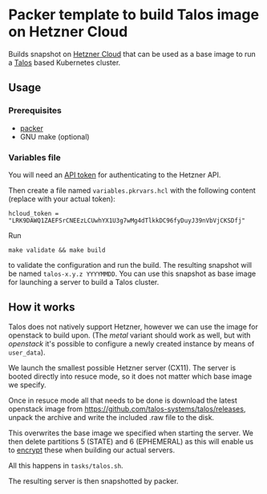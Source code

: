 # Packer template to build Talos image on Hetzner Cloud

Builds snapshot on [Hetzner Cloud](https://cloud.hetzner.de) that can be used
as a base image to run a [Talos](https://talos.dev) based Kubernetes cluster.

## Usage

### Prerequisites

* [packer](https://packer.io)
* GNU make (optional)

### Variables file

You will need an [API token](https://docs.hetzner.cloud/#authentication) for authenticating to the Hetzner API.

Then create a file named `variables.pkrvars.hcl` with the following content (replace
with your actual token):

```
hcloud_token = "LRK9DAWQ1ZAEFSrCNEEzLCUwhYX1U3g7wMg4dTlkkDC96fyDuyJ39nVbVjCKSDfj"
```

Run

```
make validate && make build
```

to validate the configuration and run the build. The resulting snapshot will be named `talos-x.y.z YYYYMMDD`.
You can use this snapshot as base image for launching a server to build a Talos cluster.

## How it works

Talos does not natively support Hetzner, however we can use the image for openstack
to build upon. (The _metal_ variant should work as well, but with _openstack_ it's
possible to configure a newly created instance by means of `user_data`).

We launch the smallest possible Hetzner server (CX11). The server is booted directly
into resuce mode, so it does not matter which base image we specify.

Once in resuce mode all that needs to be done is download the latest openstack image
from https://github.com/talos-systems/talos/releases, unpack the archive and write
the included .raw file to the disk.

This overwrites the base image we specified when starting the server. We then delete
partitions 5 (STATE) and 6 (EPHEMERAL) as this will enable us to [encrypt](https://www.talos.dev/docs/v0.10/guides/disk-encryption/)
these when building our actual servers.

All this happens in `tasks/talos.sh`.

The resulting server is then snapshotted by packer.
